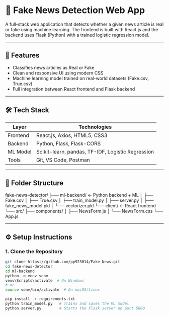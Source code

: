 # 📰 Fake News Detection Web App

A full-stack web application that detects whether a given news article is real or fake using machine learning. The frontend is built with React.js and the backend uses Flask (Python) with a trained logistic regression model.

---

## 🚀 Features

- Classifies news articles as Real or Fake
- Clean and responsive UI using modern CSS
- Machine learning model trained on real-world datasets (Fake.csv, True.csv)
- Full integration between React frontend and Flask backend

---

## 🛠️ Tech Stack

| Layer      | Technologies                       |
|------------|------------------------------------|
| Frontend   | React.js, Axios, HTML5, CSS3       |
| Backend    | Python, Flask, Flask-CORS          |
| ML Model   | Scikit-learn, pandas, TF-IDF, Logistic Regression |
| Tools      | Git, VS Code, Postman              |

---

## 📂 Folder Structure

fake-news-detector/
├── ml-backend/ ← Python backend + ML
│ ├── Fake.csv
│ ├── True.csv
│ ├── train_model.py
│ ├── server.py
│ ├── fake_news_model.pkl
│ └── vectorizer.pkl
└── client/ ← React frontend
└── src/
├── components/
│ ├── NewsForm.js
│ └── NewsForm.css
└── App.js


---

## ⚙️ Setup Instructions

### 1. Clone the Repository

```bash
git clone https://github.com/pp923014/Fake-News.git
cd fake-news-detector
cd ml-backend
python -m venv venv
venv\Scripts\activate  # On Windows
# or
source venv/bin/activate  # On macOS/Linux

pip install -r requirements.txt
python train_model.py   # Trains and saves the ML model
python server.py        # Starts the Flask server on port 5000
